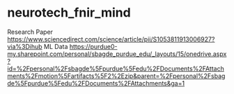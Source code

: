 # neurotech_fnir_mind
Research Paper
https://www.sciencedirect.com/science/article/pii/S1053811913006927?via%3Dihub
ML Data
https://purdue0-my.sharepoint.com/personal/sbagde_purdue_edu/_layouts/15/onedrive.aspx?id=%2Fpersonal%2Fsbagde%5Fpurdue%5Fedu%2FDocuments%2FAttachments%2Fmotion%5Fartifacts%5F2%2Ezip&parent=%2Fpersonal%2Fsbagde%5Fpurdue%5Fedu%2FDocuments%2FAttachments&ga=1

